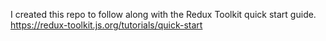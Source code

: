 I created this repo to follow along with the Redux Toolkit quick start guide.
https://redux-toolkit.js.org/tutorials/quick-start